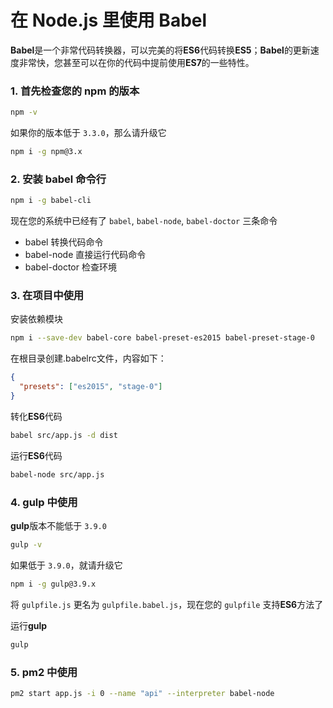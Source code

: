 # 在 Node.js 里使用 Babel

**Babel**是一个非常代码转换器，可以完美的将**ES6**代码转换**ES5**；**Babel**的更新速度非常快，您甚至可以在你的代码中提前使用**ES7**的一些特性。

### 1. 首先检查您的 npm 的版本

```bash
npm -v
```

如果你的版本低于 `3.3.0`，那么请升级它

```bash
npm i -g npm@3.x
```

### 2. 安装 babel 命令行

```bash
npm i -g babel-cli
```

现在您的系统中已经有了 `babel`, `babel-node`, `babel-doctor` 三条命令

- babel        转换代码命令
- babel-node   直接运行代码命令
- babel-doctor 检查环境

### 3. 在项目中使用

安装依赖模块

```bash
npm i --save-dev babel-core babel-preset-es2015 babel-preset-stage-0
```

在根目录创建.babelrc文件，内容如下：

```json
{
  "presets": ["es2015", "stage-0"]
}
```

转化**ES6**代码

```bash
babel src/app.js -d dist
```
运行**ES6**代码

```bash
babel-node src/app.js
```

### 4. gulp 中使用

**gulp**版本不能低于 `3.9.0`

```bash
gulp -v
```

如果低于 `3.9.0`，就请升级它

```bash
npm i -g gulp@3.9.x
```

将 `gulpfile.js` 更名为 `gulpfile.babel.js`，现在您的 `gulpfile` 支持**ES6**方法了

运行**gulp**

```bash
gulp
```

### 5. pm2 中使用

```bash
pm2 start app.js -i 0 --name "api" --interpreter babel-node
```
